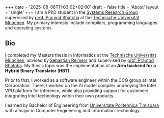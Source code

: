 +++
date = '2025-08-06T11:03:02+02:00'
draft = false
title = 'About'
layout = 'single'
+++
I am a PhD student in the [Systems Research Group](https://dse.in.tum.de/) supervised by [prof.
Pramod Bhatotia](https://dse.in.tum.de/bhatotia/) at the [Technische Universität
München](https://www.tum.de/en/). My primary interests include compilers, programming languages and
operating systems.

## Bio

I completed my Masters thesis in Informatics at the [Technische Universität
München](https://www.cit.tum.de/en/cit/home/), advised by [Sebastian
Reimers](https://sebastian-reimers.github.io/) and supervised by [prof. Pramod
Bhatotia](https://dse.in.tum.de/bhatotia/). My thesis topic was the implementation of an **Arm
backend for a Hybrid Binary Translator (HBT)**.

Prior to that, I worked as a software engineer within the CCG group at Intel Corporation. There, I
worked on the AI model compiler underlying the Intel VPU platform for inference, while also
providing support for customers integrating Intel technology within their own products.

I earned by Bachelor of Engineering from [Universitate Politehnica Timisoara](https://www.upt.ro/)
with a major in Computer Engineering and Information Technology.

